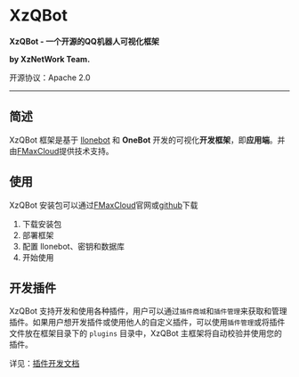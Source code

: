 # XzQBot

**XzQBot - 一个开源的QQ机器人可视化框架**

**by XzNetWork Team.**

开源协议：Apache 2.0

<hr>

## 简述

XzQBot 框架是基于 [llonebot](https://llonebot.github.io/zh-CN/develop/api) 和 **OneBot** 开发的可视化**开发框架**，即**应用端**。并由[FMaxCloud](https://www.fmaxc.cn)提供技术支持。

## 使用

XzQBot 安装包可以通过[FMaxCloud](https://www.fmaxc.cn)官网或[github](https://github.com/XzNetworkTeam/XzQBot/)下载

1. 下载安装包
2. 部署框架
3. 配置 llonebot、密钥和数据库
4. 开始使用

## 开发插件

XzQBot 支持开发和使用各种插件，用户可以通过`插件商城`和`插件管理`来获取和管理插件。如果用户想开发插件或使用他人的自定义插件，可以使用`插件管理`或将插件文件放在框架目录下的 `plugins` 目录中，XzQBot 主框架将自动校验并使用您的插件。

详见：[插件开发文档](doc/plugin/README.md)